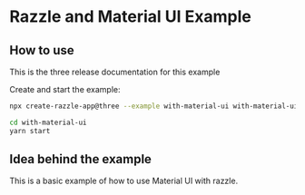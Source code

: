 # Razzle and Material UI Example

## How to use

<!-- START install generated instructions please keep comment here to allow auto update -->
<!-- DON'T EDIT THIS SECTION, INSTEAD RE-RUN yarn update-examples TO UPDATE -->
This is the three release documentation for this example

Create and start the example:

```bash
npx create-razzle-app@three --example with-material-ui with-material-ui

cd with-material-ui
yarn start
```
<!-- END install generated instructions please keep comment here to allow auto update -->

## Idea behind the example
This is a basic example of how to use Material UI with razzle.
